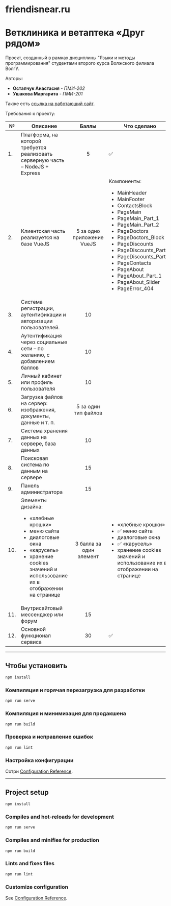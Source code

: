 # friendisnear.ru

# Ветклиника и ветаптека «Друг рядом»

Проект, созданный в рамках дисциплины "Языки и методы программирования"
студентами второго курса Волжского филиала ВолгУ.

Авторы:

* **Остапчук Анастасия** - *ПМИ-202*
* **Ушакова Маргарита** - *ПМИ-201*

Также есть [ссылка на работающий сайт](https://friendisnear.herokuapp.com).

Требования к проекту:

№   | Описание                                                                                                                                                                                              |           Баллы            | Что сделано
----|-------------------------------------------------------------------------------------------------------------------------------------------------------------------------------------------------------|:--------------------------:| -----------
1.  | Платформа, на которой требуется реализовать серверную часть – NodeJS + Express                                                                                                                        |             5              | :white_check_mark:
2.  | Клиентская часть реализуется на базе VueJS                                                                                                                                                            | 5 за одно приложение VueJS | Компоненты:<br><ul><li>MainHeader</li><li>MainFooter</li><li>ContactsBlock</li><li>PageMain</li><li>PageMain_Part_1</li><li>PageMain_Part_2</li><li>PageDoctors</li><li>PageDoctors_Block</li><li>PageDiscounts</li><li>PageDiscounts_Part_1</li><li>PageDiscounts_Part_2</li><li>PageContacts</li><li>PageAbout</li><li>PageAbout_Part_1</li><li>PageAbout_Slider</li><li>PageError_404</li></ul>
3.  | Система регистрации, аутентификации и авторизации пользователей.                                                                                                                                      |             10             |
4.  | Аутентификация через социальные сети – по желанию, с добавлением баллов                                                                                                                               |             10             |
5.  | Личный кабинет или профиль пользователя                                                                                                                                                               |             10             |
6.  | Загрузка файлов на сервер: изображения, документы, данные и т. п.                                                                                                                                     |    5 за один тип файлов    |
7.  | Система хранения данных на сервере, база данных                                                                                                                                                       |             10             |
8.  | Поисковая система по данным на сервере                                                                                                                                                                |             15             |
9.  | Панель администратора                                                                                                                                                                                 |             15             |
10. | Элементы дизайна: <br><ul><li>«хлебные крошки»</li><li>меню сайта</li><li>диалоговые окна</li><li>«карусель»</li><li>хранение cookies значений и использование их в отображении на странице</li></ul> |  3 балла за один элемент   | <ul><li>«хлебные крошки»</li><li> :white_check_mark: меню сайта</li><li>диалоговые окна</li><li> :white_check_mark: «карусель»</li><li>хранение cookies значений и использование их в отображении на странице</li></ul>
11. | Внутрисайтовый мессенджер или форум                                                                                                                                                                   |             15             |
12. | Основной функционал сервиса                                                                                                                                                                           |             30             | :white_check_mark:

---

## Чтобы установить
```
npm install
```

### Компиляция и горячая перезагрузка для разработки
```
npm run serve
```

### Компиляция и минимизация для продакшена
```
npm run build
```

### Проверка и исправление ошибок
```
npm run lint
```

### Настройка конфигурации
Сотри [Configuration Reference](https://cli.vuejs.org/config/).

---

## Project setup
```
npm install
```

### Compiles and hot-reloads for development
```
npm run serve
```

### Compiles and minifies for production
```
npm run build
```

### Lints and fixes files
```
npm run lint
```

### Customize configuration
See [Configuration Reference](https://cli.vuejs.org/config/).
